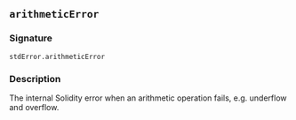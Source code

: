 ## `arithmeticError`

### Signature

```solidity
stdError.arithmeticError
```

### Description

The internal Solidity error when an arithmetic operation fails, e.g. underflow and overflow.